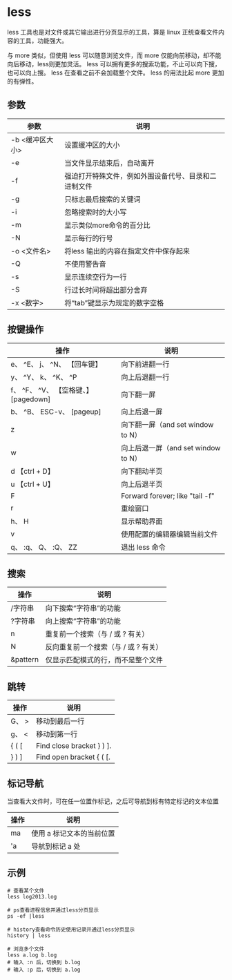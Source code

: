 # less

less 工具也是对文件或其它输出进行分页显示的工具，算是 linux 正统查看文件内容的工具，功能强大。

与 more 类似，但使用 less 可以随意浏览文件，而 more 仅能向前移动，却不能向后移动，less则更加灵活。
less 可以拥有更多的搜索功能，不止可以向下搜，也可以向上搜。
less 在查看之前不会加载整个文件。
less 的用法比起 more 更加的有弹性。


## 参数
参数 | 说明
--|--
-b <缓冲区大小> |设置缓冲区的大小
-e |当文件显示结束后，自动离开
-f |强迫打开特殊文件，例如外围设备代号、目录和二进制文件
-g |只标志最后搜索的关键词
-i |忽略搜索时的大小写
-m |显示类似more命令的百分比
-N |显示每行的行号
-o <文件名> |将less 输出的内容在指定文件中保存起来
-Q  |不使用警告音
-s  |显示连续空行为一行
-S |行过长时间将超出部分舍弃
-x <数字> |将“tab”键显示为规定的数字空格

## 按键操作

操作 | 说明
--|--
e、  ^E、  j、  ^N、 【回车键】| 向下前进翻一行
y、  ^Y、  k、  ^K、  ^P | 向上后退翻一行
f、  ^F、  ^V、  【空格键、】[pagedown] | 向下翻一屏
b、  ^B、  ESC-v、 [pageup] | 向上后退一屏
z| 向下翻一屏（and set window to N）
w| 向上后退一屏（and set window to N）
d 【ctrl + D】|向下翻动半页
u 【ctrl + U】|向上后退半页
F|Forward forever; like "tail -f"
r|重绘窗口
h、 H |显示帮助界面
v | 使用配置的编辑器编辑当前文件
q、  :q、  Q、 :Q、 ZZ |退出 less 命令



## 搜索
操作 | 说明
--|--
/字符串 |向下搜索“字符串”的功能
?字符串 |向上搜索“字符串”的功能
n |重复前一个搜索（与 / 或 ? 有关）
N |反向重复前一个搜索（与 / 或 ? 有关）
&pattern | 仅显示匹配模式的行，而不是整个文件

## 跳转
操作 | 说明
--|--
G、 > | 移动到最后一行
g、 < | 移动到第一行
{  (  [ |  Find close bracket } ) ].
}  )  ] |  Find open bracket { ( [.

## 标记导航
当查看大文件时，可在任一位置作标记，之后可导航到标有特定标记的文本位置

操作 | 说明
--|--
ma | 使用 a 标记文本的当前位置
'a | 导航到标记 a 处



## 示例
```
# 查看某个文件
less log2013.log

# ps查看进程信息并通过less分页显示 
ps -ef |less

# history查看命令历史使用记录并通过less分页显示
history | less

# 浏览多个文件 
less a.log b.log
# 输入 :n 后，切换到 b.log
# 输入 :p 后，切换到 a.log
```
